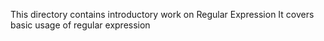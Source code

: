 This directory contains introductory work on Regular Expression
It covers basic usage of regular expression
